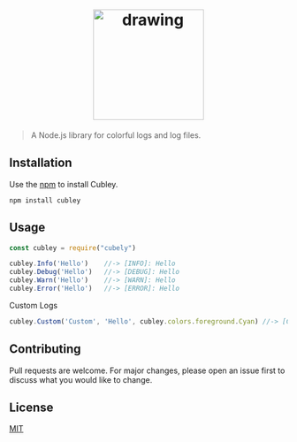 <h1 align="center">
	<img src="https://i.imgur.com/17Ii15e.png" alt="drawing" width="200"/>
</h1>

> A Node.js library for colorful logs and log files.

## Installation

Use the [npm](https://www.npmjs.com/get-npm) to install Cubley.

```npm
npm install cubley
```

## Usage

```js
const cubley = require("cubely")
```

```js
cubley.Info('Hello')    //-> [INFO]: Hello
cubley.Debug('Hello')   //-> [DEBUG]: Hello
cubley.Warn('Hello')    //-> [WARN]: Hello
cubley.Error('Hello')   //-> [ERROR]: Hello
```

Custom Logs
```js
cubley.Custom('Custom', 'Hello', cubley.colors.foreground.Cyan) //-> [Custom]: Hello
```

## Contributing
Pull requests are welcome. For major changes, please open an issue first to discuss what you would like to change.
## License
[MIT](https://choosealicense.com/licenses/mit/)